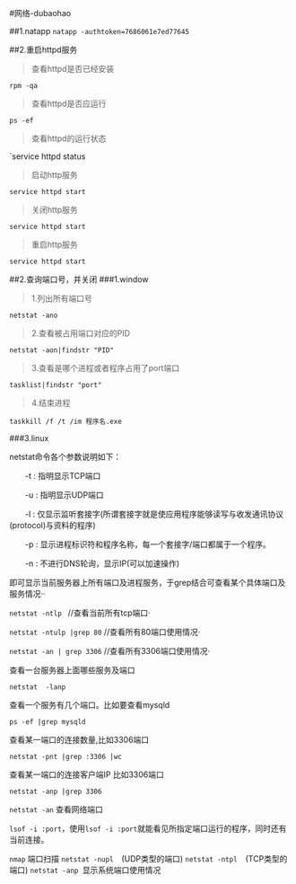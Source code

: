 #网络-dubaohao

##1.natapp
`natapp -authtoken=7686061e7ed77645`

##2.重启httpd服务
>查看httpd是否已经安装

`rpm -qa`
>查看httpd是否应运行

`ps -ef`
>查看httpd的运行状态

`service httpd status
>启动http服务

`service httpd start`
>关闭http服务

`service httpd start`
>重启http服务

`service httpd start`

##2.查询端口号，并关闭
###1.window
>1.列出所有端口号

`netstat -ano`

>2.查看被占用端口对应的PID

`netstat -aon|findstr "PID"`
>3.查看是哪个进程或者程序占用了port端口

`tasklist|findstr "port"`
>4.结束进程

`taskkill /f /t /im 程序名.exe`

###3.linux


netstat命令各个参数说明如下：

　　-t : 指明显示TCP端口

　　-u : 指明显示UDP端口

　　-l : 仅显示监听套接字(所谓套接字就是使应用程序能够读写与收发通讯协议(protocol)与资料的程序)

　　-p : 显示进程标识符和程序名称，每一个套接字/端口都属于一个程序。

　　-n : 不进行DNS轮询，显示IP(可以加速操作)

即可显示当前服务器上所有端口及进程服务，于grep结合可查看某个具体端口及服务情况··

`netstat -ntlp `  //查看当前所有tcp端口·

`netstat -ntulp |grep 80`   //查看所有80端口使用情况·

`netstat -an | grep 3306`   //查看所有3306端口使用情况·

查看一台服务器上面哪些服务及端口

`netstat  -lanp`

查看一个服务有几个端口。比如要查看mysqld

`ps -ef |grep mysqld`

查看某一端口的连接数量,比如3306端口

`netstat -pnt |grep :3306 |wc`

查看某一端口的连接客户端IP 比如3306端口

`netstat -anp |grep 3306`

`netstat -an` 查看网络端口 

`lsof -i :port`，使用`lsof -i :port`就能看见所指定端口运行的程序，同时还有当前连接。 

`nmap` 端口扫描
`netstat -nupl  `(UDP类型的端口)
`netstat -ntpl  `(TCP类型的端口)
`netstat -anp `显示系统端口使用情况